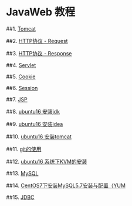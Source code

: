 # JavaWeb 教程

##1. [Tomcat](https://github.com/YuxinLee/java/tree/master/JavaWeb学习/Tomcat#第一章-tomcat)

##2. [HTTP协议 - Request](https://github.com/YuxinLee/java/tree/master/JavaWeb学习/Tomcat#第二章-http协议--request)

##3. [HTTP协议 - Response](https://github.com/YuxinLee/java/tree/master/JavaWeb学习/Tomcat#第三章-http协议--response)

##4.  [Servlet](https://github.com/YuxinLee/java/tree/master/JavaWeb学习/Tomcat#第四章-servlet)

##5.  [Cookie](https://github.com/YuxinLee/java/tree/master/JavaWeb学习/Tomcat#第五章-cookie)

##6.  [Session](https://github.com/YuxinLee/java/tree/master/JavaWeb学习/Tomcat#第六章-session)

##7.  [JSP](https://github.com/YuxinLee/java/tree/master/JavaWeb学习/Tomcat#第七章-jsp)

##8.  [ubuntu16 安装jdk](https://github.com/YuxinLee/java/tree/master/JavaWeb学习/Tomcat)

##9.  [ubuntu16 安装idea](https://github.com/YuxinLee/java/tree/master/JavaWeb学习/Tomcat)

##10.  [ubuntu16 安装tomcat](https://github.com/YuxinLee/java/tree/master/JavaWeb学习/Tomcat)

##11. [git的使用](https://github.com/YuxinLee/java/tree/master/JavaWeb学习/Tomcat)

##12.  [ubuntu16 系统下KVM的安装](https://github.com/YuxinLee/java/tree/master/JavaWeb学习/JDBC)

##13.  [MySQL](https://github.com/YuxinLee/java/tree/master/JavaWeb学习/JDBC)

##14.  [CentOS7下安装MySQL5.7安装与配置（YUM](https://github.com/YuxinLee/java/tree/master/JavaWeb学习/JDBC)

##15.  [JDBC](https://github.com/YuxinLee/java/tree/master/JavaWeb学习/JDBC)




